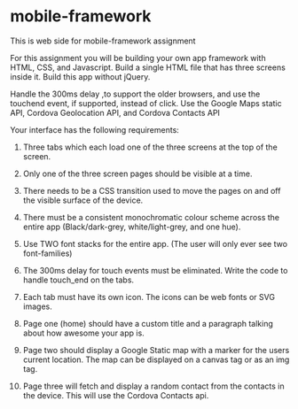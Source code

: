 # mobile-framework
This is web side for mobile-framework assignment

For this assignment you will be building your own app framework with HTML, CSS, and Javascript. Build a single HTML file that has three screens inside it. Build this app without jQuery.

Handle the 300ms delay ,to support the older browsers, and use the touchend event, if supported, instead of click. Use the Google Maps static API, Cordova Geolocation API, and Cordova Contacts API

 

Your interface has the following requirements:

1. Three tabs which each load one of the three screens at the top of the screen.

2. Only one of the three screen pages should be visible at a time.

3. There needs to be a CSS transition used to move the pages on and off the visible surface of the device.

4. There must be a consistent monochromatic colour scheme across the entire app (Black/dark-grey, white/light-grey, and one hue).

5. Use TWO font stacks for the entire app. (The user will only ever see two font-families)

6. The 300ms delay for touch events must be eliminated. Write the code to handle touch_end on the tabs.

7. Each tab must have its own icon. The icons can be web fonts or SVG images.

8. Page one (home) should have a custom title and a paragraph talking about how awesome your app is.

9. Page two should display a Google Static map with a marker for the users current location. The map can be displayed on a canvas tag or as an img tag.

10. Page three will fetch and display a random contact from the contacts in the device. This will use the Cordova Contacts api.
